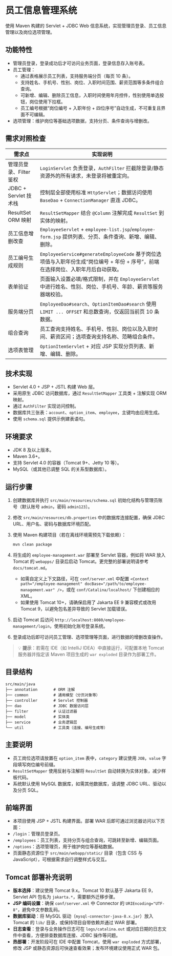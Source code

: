 # 员工信息管理系统

使用 Maven 构建的 Servlet + JDBC Web 信息系统，实现管理员登录、员工信息管理以及岗位选项管理。

## 功能特性

- 管理员登录，登录成功后才可访问业务页面，登录信息存入账号表。
- 员工管理：
  - 通过表格展示员工列表，支持服务端分页（每页 10 条）。
  - 支持姓名、手机号、性别、岗位、入职时间范围、薪资范围等多条件组合查询。
  - 可新增、编辑、删除员工信息，入职时间使用年月控件，性别使用单选按钮，岗位使用下拉框。
  - 员工编号根据“岗位编号 + 入职年份 + 四位序号”自动生成，不可重复且界面不可编辑。
- 选项管理：维护岗位等基础选项数据，支持分页、条件查询与增删改。

## 需求对照检查

| 需求点 | 实现说明 |
| ------ | -------- |
| 管理员登录、Filter 鉴权 | `LoginServlet` 负责登录，`AuthFilter` 拦截除登录/静态资源外的所有请求，未登录将被重定向。 |
| JDBC + Servlet 技术栈 | 控制层全部使用标准 `HttpServlet`；数据访问使用 `BaseDao` + `ConnectionManager` 直连 JDBC。 |
| ResultSet ORM 映射 | `ResultSetMapper` 结合 `@Column` 注解完成 `ResultSet` 到实体的映射。 |
| 员工信息增删改查 | `EmployeeServlet` + `employee-list.jsp`/`employee-form.jsp` 提供列表、分页、条件查询、新增、编辑、删除。 |
| 员工编号生成规则 | `EmployeeService#generateEmployeeCode` 基于岗位选项值与入职年份生成“岗位编号 + 年份 + 序号”，前端在选择岗位、入职年月后自动获取。 |
| 表单验证 | 页面输入设置必填/格式限制，并在 `EmployeeServlet` 中进行姓名、性别、岗位、手机号、年龄、薪资等服务器端校验。 |
| 服务端分页 | `EmployeeDao#search`、`OptionItemDao#search` 使用 `LIMIT ... OFFSET` 和总数查询，仅返回当前页 10 条数据。 |
| 组合查询 | 员工查询支持姓名、手机号、性别、岗位以及入职时间、薪资区间；选项查询支持名称、范畴组合条件。 |
| 选项表管理 | `OptionItemServlet` + 对应 JSP 实现分页列表、新增、编辑、删除。 |

## 技术实现

- Servlet 4.0 + JSP + JSTL 构建 Web 层。
- 采用原生 JDBC 访问数据库，通过 `ResultSetMapper` 工具类 + 注解实现 ORM 映射。
- 通过 `AuthFilter` 实现访问控制。
- 数据库共三张表：`account`、`option_item`、`employee`，主键均由应用生成。
- 使用 `schema.sql` 提供示例建表语句。

## 环境要求

- JDK 8 及以上版本。
- Maven 3.6+。
- 支持 Servlet 4.0 的容器（Tomcat 9+、Jetty 10 等）。
- MySQL（或其他已调整 SQL 的关系型数据库）。

## 运行步骤

1. 创建数据库并执行 `src/main/resources/schema.sql` 初始化结构与管理员账号（默认账号 `admin`，密码 `admin123`）。
2. 修改 `src/main/resources/db.properties` 中的数据库连接配置，确保 JDBC URL、用户名、密码与数据库环境匹配。
3. 使用 Maven 构建项目（若在离线环境需预先下载依赖）：

   ```bash
   mvn clean package
   ```

4. 将生成的 `employee-management.war` 部署至 Servlet 容器，例如将 WAR 放入 Tomcat 的 `webapps/` 目录后启动 Tomcat。更完整的部署说明请参考 `docs/tomcat.md`。
   - 如需自定义上下文路径，可在 `conf/server.xml` 中配置 `<Context path="/employee-management" docBase="/path/to/employee-management.war" />`，或在 `conf/Catalina/localhost/` 下创建相应的 XML。
   - 如果使用 Tomcat 10+，请确保启用了 Jakarta EE 9 兼容模式或改用 Tomcat 9，以避免包名差异导致的 Servlet 加载错误。
5. 启动 Tomcat 后访问 `http://localhost:8080/employee-management/login`，使用初始化账号登录系统。
6. 登录成功后即可访问员工管理、选项管理等页面，进行数据的增删改查操作。

> 💡 **提示**：若需在 IDE（如 IntelliJ IDEA）中直接运行，可配置本地 Tomcat 服务器并指定该 Maven 项目生成的 `war exploded` 目录作为部署工件。

## 目录结构

```
src/main/java
├── annotation       # ORM 注解
├── common           # 通用模型（分页对象等）
├── controller       # Servlet 控制器
├── dao              # JDBC 数据访问层
├── filter           # 认证过滤器
├── model            # 实体类
├── service          # 业务逻辑层
└── util             # 工具类（连接、编号生成等）
```

## 主要说明

- 员工岗位选项请放置在 `option_item` 表中，`category` 建议使用 `JOB`，`value` 字段填写岗位编号前缀。
- `ResultSetMapper` 使用反射与注解将 `ResultSet` 自动转换为实体对象，减少样板代码。
- 系统默认使用 MySQL 数据库，如需其他数据库，请调整 JDBC URL、驱动以及分页 SQL。

## 前端界面

- 本项目使用 JSP + JSTL 构建界面。部署 WAR 后即可通过浏览器访问以下页面：
- `/login`：管理员登录页。
- `/employees`：员工列表，支持分页与组合查询，可跳转至新增、编辑页面。
- `/options`：选项管理页，用于维护岗位等基础数据。
- 页面静态资源位于 `src/main/webapp/static/` 目录（包含 CSS 与 JavaScript），可根据需求自行调整样式与交互。

## Tomcat 部署补充说明

- **版本选择**：建议使用 Tomcat 9.x。Tomcat 10 默认基于 Jakarta EE 9，Servlet API 包名为 `jakarta.*`，需要额外迁移步骤。
- **JSP 编码设置**：确保 `conf/server.xml` 中 Connector 的 `URIEncoding="UTF-8"`，避免中文参数乱码。
- **数据库驱动**：将 MySQL 驱动（`mysql-connector-java-8.x.jar`）放入 Tomcat 的 `lib/` 目录，或保持项目自带依赖并通过 WAR 部署。
- **日志查看**：登录与业务操作日志可在 `logs/catalina.out` 或对应日期的日志文件中查看，方便排查数据库连接、JDBC 操作等问题。
- **热部署**：开发阶段可在 IDE 中配置 Tomcat，使用 `war exploded` 方式部署，修改 JSP 或静态资源后可快速查看效果；发布环境建议使用正式 WAR 包。
